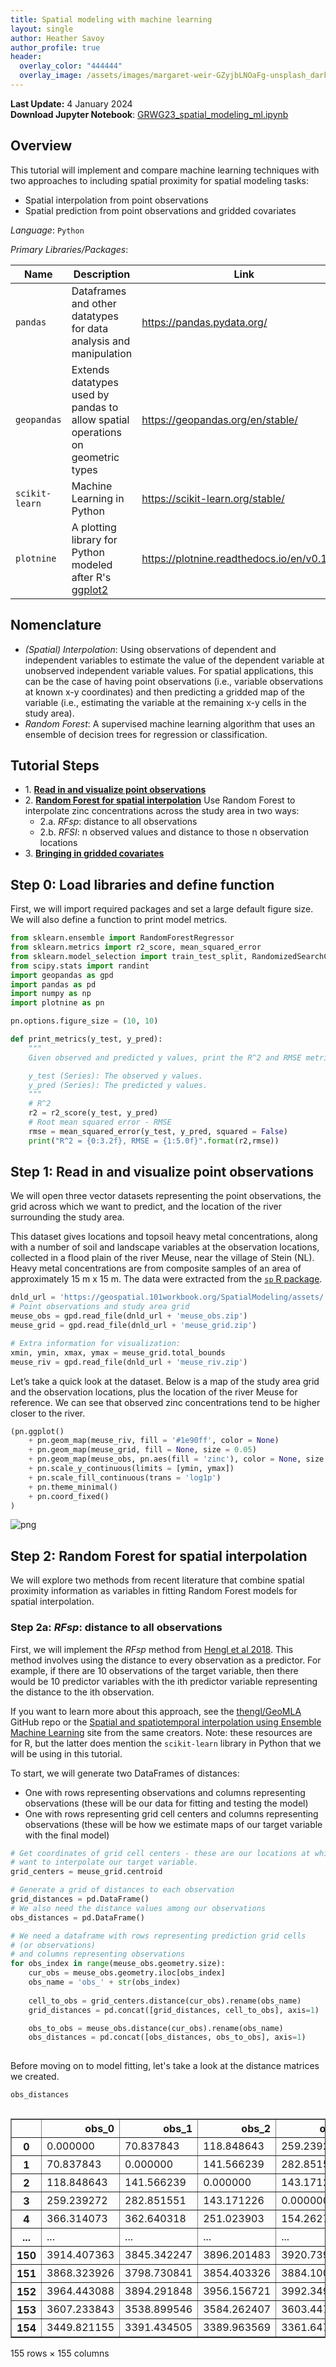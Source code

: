 ```yaml
---
title: Spatial modeling with machine learning
layout: single
author: Heather Savoy
author_profile: true
header:
  overlay_color: "444444"
  overlay_image: /assets/images/margaret-weir-GZyjbLNOaFg-unsplash_dark.jpg
---
```


**Last Update:** 4 January 2024 <br />
**Download Jupyter Notebook**: [GRWG23_spatial_modeling_ml.ipynb](https://geospatial.101workbook.org/tutorials/GRWG23_spatial_modeling_ml.ipynb)

## Overview

This tutorial will implement and compare machine learning techniques with two approaches to including spatial proximity for spatial modeling tasks:
  * Spatial interpolation from point observations
  * Spatial prediction from point observations and gridded covariates

*Language*: `Python`

*Primary Libraries/Packages*:

|Name|Description|Link|
|-|-|-|
| `pandas` | Dataframes and other datatypes for data analysis and manipulation | https://pandas.pydata.org/ |
| `geopandas` | Extends datatypes used by pandas to allow spatial operations on geometric types | https://geopandas.org/en/stable/ |
| `scikit-learn` | Machine Learning in Python | https://scikit-learn.org/stable/ |
| `plotnine` | A plotting library for Python modeled after R's [ggplot2](https://ggplot2.tidyverse.org/) | https://plotnine.readthedocs.io/en/v0.12.3/ |


## Nomenclature

  * *(Spatial) Interpolation*: Using observations of dependent and
    independent variables to estimate the value of the dependent
    variable at unobserved independent variable values. For spatial
    applications, this can be the case of having point observations
    (i.e., variable observations at known x-y coordinates) and then
    predicting a gridded map of the variable (i.e., estimating the
    variable at the remaining x-y cells in the study area).
  * *Random Forest*: A supervised machine learning algorithm that 
    uses an ensemble of decision trees for regression or 
    classification. 

## Tutorial Steps

  * 1\. **[Read in and visualize point observations](#step_1)**
  * 2\. **[Random Forest for spatial interpolation](#step_2)**
    Use Random Forest to interpolate zinc concentrations across the study area in two ways:
    * 2.a. *RFsp*: distance to all observations
    * 2.b. *RFSI*: n observed values and distance to those n observation locations
  * 3\. **[Bringing in gridded covariates](#step_3)**

## Step 0: Load libraries and define function

First, we will import required packages and set a large default figure size. We will also define a function to print model metrics.


```python
from sklearn.ensemble import RandomForestRegressor
from sklearn.metrics import r2_score, mean_squared_error
from sklearn.model_selection import train_test_split, RandomizedSearchCV
from scipy.stats import randint
import geopandas as gpd
import pandas as pd
import numpy as np
import plotnine as pn

pn.options.figure_size = (10, 10)
```


```python
def print_metrics(y_test, y_pred):
    """
    Given observed and predicted y values, print the R^2 and RMSE metrics.

    y_test (Series): The observed y values.
    y_pred (Series): The predicted y values.
    """
    # R^2
    r2 = r2_score(y_test, y_pred)
    # Root mean squared error - RMSE
    rmse = mean_squared_error(y_test, y_pred, squared = False)
    print("R^2 = {0:3.2f}, RMSE = {1:5.0f}".format(r2,rmse))
```

<a id='step_1'></a>
## Step 1: Read in and visualize point observations

We will open three vector datasets representing the point observations, the grid across which we want to predict, and the location of the river surrounding the study area. 

This dataset gives locations and topsoil heavy metal concentrations, along with a number of soil and landscape variables at the observation locations, collected in a flood plain of the river Meuse, near the village of Stein (NL). Heavy metal concentrations are from composite samples of an area of approximately 15 m x 15 m. The data were extracted from the [`sp` R package](https://cran.r-project.org/web/packages/sp/index.html).


```python
dnld_url = 'https://geospatial.101workbook.org/SpatialModeling/assets/'
# Point observations and study area grid
meuse_obs = gpd.read_file(dnld_url + 'meuse_obs.zip')
meuse_grid = gpd.read_file(dnld_url + 'meuse_grid.zip')

# Extra information for visualization:
xmin, ymin, xmax, ymax = meuse_grid.total_bounds
meuse_riv = gpd.read_file(dnld_url + 'meuse_riv.zip')
```

Let’s take a quick look at the dataset. Below is a map of the study area grid and the observation locations, plus the location of the river Meuse for reference. We can see that observed zinc concentrations tend to be higher closer to the river.


```python
(pn.ggplot()
    + pn.geom_map(meuse_riv, fill = '#1e90ff', color = None)
    + pn.geom_map(meuse_grid, fill = None, size = 0.05)
    + pn.geom_map(meuse_obs, pn.aes(fill = 'zinc'), color = None, size = 3)
    + pn.scale_y_continuous(limits = [ymin, ymax]) 
    + pn.scale_fill_continuous(trans = 'log1p') 
    + pn.theme_minimal() 
    + pn.coord_fixed()
)
```


    
![png](assets/GRWG23_spatial_modeling_ml_8_0.png)



<a id='step_2'></a>
## Step 2: Random Forest for spatial interpolation

We will explore two methods from recent literature that combine spatial proximity information as variables in fitting Random Forest models for spatial interpolation. 

### Step 2a: *RFsp*: distance to all observations

First, we will implement the *RFsp* method from [Hengl et al 2018](https://doi.org/10.7717/peerj.5518). This method involves using the distance to every observation as a predictor. For example, if there are 10 observations of the target variable, then there would be 10 predictor variables with the ith predictor variable representing the distance to the ith observation. 

If you want to learn more about this approach, see the [thengl/GeoMLA](https://github.com/thengl/GeoMLA) GitHub repo or the [Spatial and spatiotemporal interpolation using Ensemble Machine Learning](https://opengeohub.github.io/spatial-prediction-eml/index.html) site from the same creators. Note: these resources are for R, but the latter does mention the `scikit-learn` library in Python that we will be using in this tutorial.

To start, we will generate two DataFrames of distances:
* One with rows representing observations and columns representing observations (these will be our data for fitting and testing the model)
* One with rows representing grid cell centers and columns representing observations (these will be how we estimate maps of our target variable with the final model)


```python
# Get coordinates of grid cell centers - these are our locations at which we will
# want to interpolate our target variable.
grid_centers = meuse_grid.centroid

# Generate a grid of distances to each observation
grid_distances = pd.DataFrame()
# We also need the distance values among our observations
obs_distances = pd.DataFrame()

# We need a dataframe with rows representing prediction grid cells
# (or observations)
# and columns representing observations
for obs_index in range(meuse_obs.geometry.size):
    cur_obs = meuse_obs.geometry.iloc[obs_index]
    obs_name = 'obs_' + str(obs_index)
    
    cell_to_obs = grid_centers.distance(cur_obs).rename(obs_name)
    grid_distances = pd.concat([grid_distances, cell_to_obs], axis=1)

    obs_to_obs = meuse_obs.distance(cur_obs).rename(obs_name)
    obs_distances = pd.concat([obs_distances, obs_to_obs], axis=1)
    
```

Before moving on to model fitting, let's take a look at the distance matrices we created.


```python
obs_distances
```




<div style="height:600px;overflow:auto;">
<style scoped>
    .dataframe tbody tr th:only-of-type {
        vertical-align: middle;
    }

    .dataframe tbody tr th {
        vertical-align: top;
    }

    .dataframe thead th {
        text-align: right;
    }
</style>
<table border="1" class="dataframe">
  <thead>
    <tr style="text-align: right;">
      <th></th>
      <th>obs_0</th>
      <th>obs_1</th>
      <th>obs_2</th>
      <th>obs_3</th>
      <th>obs_4</th>
      <th>obs_5</th>
      <th>obs_6</th>
      <th>obs_7</th>
      <th>obs_8</th>
      <th>obs_9</th>
      <th>...</th>
      <th>obs_145</th>
      <th>obs_146</th>
      <th>obs_147</th>
      <th>obs_148</th>
      <th>obs_149</th>
      <th>obs_150</th>
      <th>obs_151</th>
      <th>obs_152</th>
      <th>obs_153</th>
      <th>obs_154</th>
    </tr>
  </thead>
  <tbody>
    <tr>
      <th>0</th>
      <td>0.000000</td>
      <td>70.837843</td>
      <td>118.848643</td>
      <td>259.239272</td>
      <td>366.314073</td>
      <td>473.629602</td>
      <td>258.321505</td>
      <td>252.049598</td>
      <td>380.189426</td>
      <td>471.008492</td>
      <td>...</td>
      <td>4304.014173</td>
      <td>4385.565870</td>
      <td>4425.191182</td>
      <td>4194.974374</td>
      <td>4077.205538</td>
      <td>3914.407363</td>
      <td>3868.323926</td>
      <td>3964.443088</td>
      <td>3607.233843</td>
      <td>3449.821155</td>
    </tr>
    <tr>
      <th>1</th>
      <td>70.837843</td>
      <td>0.000000</td>
      <td>141.566239</td>
      <td>282.851551</td>
      <td>362.640318</td>
      <td>471.199533</td>
      <td>234.401365</td>
      <td>195.010256</td>
      <td>328.867755</td>
      <td>441.530293</td>
      <td>...</td>
      <td>4236.122756</td>
      <td>4316.784220</td>
      <td>4355.550137</td>
      <td>4126.296645</td>
      <td>4007.817486</td>
      <td>3845.342247</td>
      <td>3798.730841</td>
      <td>3894.291848</td>
      <td>3538.899546</td>
      <td>3391.434505</td>
    </tr>
    <tr>
      <th>2</th>
      <td>118.848643</td>
      <td>141.566239</td>
      <td>0.000000</td>
      <td>143.171226</td>
      <td>251.023903</td>
      <td>356.866922</td>
      <td>167.000000</td>
      <td>222.081066</td>
      <td>323.513524</td>
      <td>375.033332</td>
      <td>...</td>
      <td>4278.052010</td>
      <td>4365.122793</td>
      <td>4411.447155</td>
      <td>4173.908121</td>
      <td>4061.434476</td>
      <td>3896.201483</td>
      <td>3854.403326</td>
      <td>3956.156721</td>
      <td>3584.262407</td>
      <td>3389.963569</td>
    </tr>
    <tr>
      <th>3</th>
      <td>259.239272</td>
      <td>282.851551</td>
      <td>143.171226</td>
      <td>0.000000</td>
      <td>154.262763</td>
      <td>242.156974</td>
      <td>175.171345</td>
      <td>296.786118</td>
      <td>347.351407</td>
      <td>322.818835</td>
      <td>...</td>
      <td>4292.750750</td>
      <td>4386.465206</td>
      <td>4440.764349</td>
      <td>4194.687712</td>
      <td>4088.695146</td>
      <td>3920.739726</td>
      <td>3884.100024</td>
      <td>3992.349935</td>
      <td>3603.447377</td>
      <td>3361.647959</td>
    </tr>
    <tr>
      <th>4</th>
      <td>366.314073</td>
      <td>362.640318</td>
      <td>251.023903</td>
      <td>154.262763</td>
      <td>0.000000</td>
      <td>108.577162</td>
      <td>147.526269</td>
      <td>281.937936</td>
      <td>266.101484</td>
      <td>178.518907</td>
      <td>...</td>
      <td>4162.607356</td>
      <td>4260.340127</td>
      <td>4319.896411</td>
      <td>4068.314639</td>
      <td>3966.640014</td>
      <td>3796.976824</td>
      <td>3763.871411</td>
      <td>3876.723488</td>
      <td>3476.475514</td>
      <td>3212.786952</td>
    </tr>
    <tr>
      <th>...</th>
      <td>...</td>
      <td>...</td>
      <td>...</td>
      <td>...</td>
      <td>...</td>
      <td>...</td>
      <td>...</td>
      <td>...</td>
      <td>...</td>
      <td>...</td>
      <td>...</td>
      <td>...</td>
      <td>...</td>
      <td>...</td>
      <td>...</td>
      <td>...</td>
      <td>...</td>
      <td>...</td>
      <td>...</td>
      <td>...</td>
      <td>...</td>
    </tr>
    <tr>
      <th>150</th>
      <td>3914.407363</td>
      <td>3845.342247</td>
      <td>3896.201483</td>
      <td>3920.739726</td>
      <td>3796.976824</td>
      <td>3786.887904</td>
      <td>3753.359162</td>
      <td>3676.331051</td>
      <td>3579.912988</td>
      <td>3620.842443</td>
      <td>...</td>
      <td>471.958685</td>
      <td>476.656060</td>
      <td>536.660041</td>
      <td>296.082759</td>
      <td>183.619171</td>
      <td>0.000000</td>
      <td>147.989865</td>
      <td>334.846233</td>
      <td>345.144897</td>
      <td>1443.022176</td>
    </tr>
    <tr>
      <th>151</th>
      <td>3868.323926</td>
      <td>3798.730841</td>
      <td>3854.403326</td>
      <td>3884.100024</td>
      <td>3763.871411</td>
      <td>3757.931479</td>
      <td>3714.900268</td>
      <td>3633.511387</td>
      <td>3540.952697</td>
      <td>3589.008916</td>
      <td>...</td>
      <td>599.736609</td>
      <td>562.318415</td>
      <td>557.046677</td>
      <td>405.097519</td>
      <td>217.082933</td>
      <td>147.989865</td>
      <td>0.000000</td>
      <td>210.857772</td>
      <td>391.256949</td>
      <td>1545.369859</td>
    </tr>
    <tr>
      <th>152</th>
      <td>3964.443088</td>
      <td>3894.291848</td>
      <td>3956.156721</td>
      <td>3992.349935</td>
      <td>3876.723488</td>
      <td>3875.800046</td>
      <td>3821.201513</td>
      <td>3734.408655</td>
      <td>3647.002194</td>
      <td>3703.768081</td>
      <td>...</td>
      <td>702.359595</td>
      <td>596.896138</td>
      <td>497.033198</td>
      <td>494.814107</td>
      <td>276.524863</td>
      <td>334.846233</td>
      <td>210.857772</td>
      <td>0.000000</td>
      <td>595.131078</td>
      <td>1756.173397</td>
    </tr>
    <tr>
      <th>153</th>
      <td>3607.233843</td>
      <td>3538.899546</td>
      <td>3584.262407</td>
      <td>3603.447377</td>
      <td>3476.475514</td>
      <td>3462.718152</td>
      <td>3438.127688</td>
      <td>3365.864673</td>
      <td>3265.476382</td>
      <td>3299.412827</td>
      <td>...</td>
      <td>702.659235</td>
      <td>784.390209</td>
      <td>880.273253</td>
      <td>592.150319</td>
      <td>528.674758</td>
      <td>345.144897</td>
      <td>391.256949</td>
      <td>595.131078</td>
      <td>0.000000</td>
      <td>1176.606136</td>
    </tr>
    <tr>
      <th>154</th>
      <td>3449.821155</td>
      <td>3391.434505</td>
      <td>3389.963569</td>
      <td>3361.647959</td>
      <td>3212.786952</td>
      <td>3163.395170</td>
      <td>3225.188987</td>
      <td>3198.113350</td>
      <td>3071.672183</td>
      <td>3038.833493</td>
      <td>...</td>
      <td>1461.677119</td>
      <td>1666.870721</td>
      <td>1877.419772</td>
      <td>1521.862017</td>
      <td>1600.647681</td>
      <td>1443.022176</td>
      <td>1545.369859</td>
      <td>1756.173397</td>
      <td>1176.606136</td>
      <td>0.000000</td>
    </tr>
  </tbody>
</table>
<p>155 rows × 155 columns</p>
</div>



For fitting our model, we will use the distances among observations as our predictors and observed zinc concentration at those observations as our target variable.


```python
# matrix of distance to observations as predictors
RFsp_X = obs_distances
# vector of observed zinc concentration as target variable
y = meuse_obs['zinc']

# We need to split our dataset into train and test datasets. We'll use 80% of
# the data for model training.
RFsp_X_train, RFsp_X_test, RFsp_y_train, RFsp_y_test = train_test_split(RFsp_X, y, train_size=0.8)

```

Machine learning algorithms typically have hyperparameters that can be tuned per application. Here, we will tune the number of trees in the random forest model and the maximum depth of the trees in the the random forest model. We use the training subset of our data for this fitting and tuning process. After the code chunk below, the best parameter values from our search are printed. 


```python
r_state = 0

# Define the parameter space that will be searched over.
param_distributions = {'n_estimators': randint(1, 100),
                       'max_depth': randint(5, 10)}

# Now create a searchCV object and fit it to the data.
tuned_RFsp = RandomizedSearchCV(estimator=RandomForestRegressor(random_state=r_state),
                            n_iter=10,
                            param_distributions=param_distributions,
                            random_state=r_state).fit(RFsp_X_train, RFsp_y_train)
tuned_RFsp.best_params_
```




    {'max_depth': 7, 'n_estimators': 37}



We can now use our testing subset of the data to quantify the model performance, i.e. how well did the model predict the remaining observed values? There are many potential metrics - see all the metrics `scikit-learn` supports [here](https://scikit-learn.org/stable/modules/model_evaluation.html#). The two we show below are the coefficient of determination ($R^2$) and the root mean square error ($RMSE$), two metrics that are likely familiar from outside machine learning as well.


```python
print_metrics(RFsp_y_test, tuned_RFsp.predict(RFsp_X_test))
```

    R^2 = 0.50, RMSE =   286


Our $R^2$ is not awesome! We typically want $R^2$ values closer to $1$ and RMSE values closer to $0$. Note: $RMSE$ is in the units of the target variable, so our zinc concentrations. You can see the range of values of zinc concentrations in the legend in the figure above, from which you can get a sense of our error.  

**Excercise:** Modify the `param_distributions` and `n_iter` values above - can you improve the metrics? Note that you may also increase the processing time.

Once we are happy with (or at least curious about!) the model, we can predict and visualize our zinc concentration field.


```python
# Predict the value from all grid cells using their distances we determined above. 
meuse_grid['pred_RFsp'] = tuned_RFsp.predict(grid_distances)

(pn.ggplot()
    + pn.geom_map(meuse_riv, fill = '#1e90ff', color = None)
    + pn.geom_map(meuse_grid, pn.aes(fill = 'pred_RFsp'), color = 'white', size = 0.05)
    + pn.geom_map(meuse_obs)
    + pn.scale_y_continuous(limits = [ymin, ymax]) 
    + pn.scale_fill_distiller(type = 'div', palette = 'RdYlBu',trans = 'log1p') 
    + pn.theme_minimal() 
    + pn.coord_fixed()
)
```


    
![png](assets/GRWG23_spatial_modeling_ml_22_0.png)




### 2b: *RFSI*: n observed values and distance to those n observation locations

Now, we will try the the *RFSI* method from [Sekulić et al 2020](https://doi.org/10.3390/rs12101687). In this method, instead of using distances to *all* observations as our predictors, we will use distances to the _n_ closest observations as well as the observed values at those locations as our predictors.

Below, we define a function to find the _n_ closest observations and record their distances and values.


```python
def nclosest_dist_value(dist_ij, obs_i, n = 3):
    """
    Given a distance matrix among i locations and j observation 
    locations, j observed values, and the number of close
    observations desired, generates a dataframe of distances to
    and values at n closest observations for each of the i 
    locations.

    dist_ij (DataFrame): distance matrix among i locations and j 
    observation locations
    obs_i (Series): The i observed values
    n (int): The desired number of closest observations
    """
    # Which observations are the n closest? 
    # But do not include distance to oneself. 
    # Note: ranks start at 1, not 0.
    nclosest_dist_ij =  dist_ij.replace(0.0,np.nan).rank(axis = 1, method = 'first') <= n
    
    nclosest = pd.DataFrame()

    # For each observation, find the n nearest observations and
    # record the distance and target variable pairs
    for i in range(dist_ij.shape[0]):
        # Which obs are the n closest to the ith location?
        nclosest_j_indices = np.where(nclosest_dist_ij.iloc[i,:])

        # Save the distance to and observed value at the n closest
        # observations from the ith location
        i_loc_dist = dist_ij.iloc[i].iloc[nclosest_j_indices]
        sort_indices = i_loc_dist.values.argsort()
        i_loc_dist = i_loc_dist.iloc[sort_indices]
        i_loc_dist.rename(lambda x: 'dist' + str(np.where(x == i_loc_dist.index)[0][0]), inplace=True)
        
        i_loc_value = obs_i.iloc[nclosest_j_indices]
        i_loc_value = i_loc_value.iloc[sort_indices]
        i_loc_value.rename(lambda x: 'obs' + str(np.where(x == i_loc_value.index)[0][0]), inplace=True)
        i_loc = pd.concat([i_loc_dist,i_loc_value],axis = 0)
        nclosest = pd.concat([nclosest, pd.DataFrame(i_loc).transpose()], axis = 0)

    return nclosest
```

Let's now use that function to find and describe the n closest observations to each obsersevation and each grid cell. Note that we are taking advantage of the `obs_distances` and `grid_distances` variables we created for the *RFsp* approach. 


```python
n = 10
obs_nclosest_obs = nclosest_dist_value(obs_distances, meuse_obs['zinc'], n)
grid_nclosest_obs = nclosest_dist_value(grid_distances, meuse_obs['zinc'], n)
```

Let's take a closer look at our new distance matrices.


```python
obs_nclosest_obs
```




<div style="height:600px;overflow:auto;">
<style scoped>
    .dataframe tbody tr th:only-of-type {
        vertical-align: middle;
    }

    .dataframe tbody tr th {
        vertical-align: top;
    }

    .dataframe thead th {
        text-align: right;
    }
</style>
<table border="1" class="dataframe">
  <thead>
    <tr style="text-align: right;">
      <th></th>
      <th>dist0</th>
      <th>dist1</th>
      <th>dist2</th>
      <th>dist3</th>
      <th>dist4</th>
      <th>dist5</th>
      <th>dist6</th>
      <th>dist7</th>
      <th>dist8</th>
      <th>dist9</th>
      <th>obs0</th>
      <th>obs1</th>
      <th>obs2</th>
      <th>obs3</th>
      <th>obs4</th>
      <th>obs5</th>
      <th>obs6</th>
      <th>obs7</th>
      <th>obs8</th>
      <th>obs9</th>
    </tr>
  </thead>
  <tbody>
    <tr>
      <th>0</th>
      <td>70.837843</td>
      <td>118.848643</td>
      <td>252.049598</td>
      <td>258.321505</td>
      <td>259.239272</td>
      <td>336.434243</td>
      <td>366.314073</td>
      <td>373.483601</td>
      <td>380.189426</td>
      <td>399.656102</td>
      <td>1141.0</td>
      <td>640.0</td>
      <td>406.0</td>
      <td>346.0</td>
      <td>257.0</td>
      <td>1096.0</td>
      <td>269.0</td>
      <td>504.0</td>
      <td>347.0</td>
      <td>279.0</td>
    </tr>
    <tr>
      <th>0</th>
      <td>70.837843</td>
      <td>141.566239</td>
      <td>195.010256</td>
      <td>234.401365</td>
      <td>266.011278</td>
      <td>282.851551</td>
      <td>311.081983</td>
      <td>328.867755</td>
      <td>356.349547</td>
      <td>362.640318</td>
      <td>1022.0</td>
      <td>640.0</td>
      <td>406.0</td>
      <td>346.0</td>
      <td>1096.0</td>
      <td>257.0</td>
      <td>504.0</td>
      <td>347.0</td>
      <td>279.0</td>
      <td>269.0</td>
    </tr>
    <tr>
      <th>0</th>
      <td>118.848643</td>
      <td>141.566239</td>
      <td>143.171226</td>
      <td>167.000000</td>
      <td>222.081066</td>
      <td>251.023903</td>
      <td>323.513524</td>
      <td>326.401593</td>
      <td>345.891602</td>
      <td>351.973010</td>
      <td>1022.0</td>
      <td>1141.0</td>
      <td>257.0</td>
      <td>346.0</td>
      <td>406.0</td>
      <td>269.0</td>
      <td>347.0</td>
      <td>279.0</td>
      <td>504.0</td>
      <td>1096.0</td>
    </tr>
    <tr>
      <th>0</th>
      <td>143.171226</td>
      <td>154.262763</td>
      <td>175.171345</td>
      <td>242.156974</td>
      <td>259.239272</td>
      <td>282.851551</td>
      <td>296.786118</td>
      <td>322.818835</td>
      <td>324.499615</td>
      <td>347.351407</td>
      <td>640.0</td>
      <td>269.0</td>
      <td>346.0</td>
      <td>281.0</td>
      <td>1022.0</td>
      <td>1141.0</td>
      <td>406.0</td>
      <td>183.0</td>
      <td>279.0</td>
      <td>347.0</td>
    </tr>
    <tr>
      <th>0</th>
      <td>108.577162</td>
      <td>147.526269</td>
      <td>154.262763</td>
      <td>178.518907</td>
      <td>221.758878</td>
      <td>244.296950</td>
      <td>251.023903</td>
      <td>266.101484</td>
      <td>281.937936</td>
      <td>340.847473</td>
      <td>281.0</td>
      <td>346.0</td>
      <td>257.0</td>
      <td>183.0</td>
      <td>279.0</td>
      <td>189.0</td>
      <td>640.0</td>
      <td>347.0</td>
      <td>406.0</td>
      <td>326.0</td>
    </tr>
    <tr>
      <th>...</th>
      <td>...</td>
      <td>...</td>
      <td>...</td>
      <td>...</td>
      <td>...</td>
      <td>...</td>
      <td>...</td>
      <td>...</td>
      <td>...</td>
      <td>...</td>
      <td>...</td>
      <td>...</td>
      <td>...</td>
      <td>...</td>
      <td>...</td>
      <td>...</td>
      <td>...</td>
      <td>...</td>
      <td>...</td>
      <td>...</td>
    </tr>
    <tr>
      <th>0</th>
      <td>117.038455</td>
      <td>145.602198</td>
      <td>147.989865</td>
      <td>183.619171</td>
      <td>217.117480</td>
      <td>262.619497</td>
      <td>269.818457</td>
      <td>293.400750</td>
      <td>296.082759</td>
      <td>334.846233</td>
      <td>224.0</td>
      <td>189.0</td>
      <td>496.0</td>
      <td>214.0</td>
      <td>187.0</td>
      <td>400.0</td>
      <td>296.0</td>
      <td>154.0</td>
      <td>258.0</td>
      <td>342.0</td>
    </tr>
    <tr>
      <th>0</th>
      <td>116.361506</td>
      <td>141.000000</td>
      <td>147.989865</td>
      <td>160.863296</td>
      <td>210.857772</td>
      <td>217.082933</td>
      <td>219.665655</td>
      <td>243.772435</td>
      <td>273.791892</td>
      <td>287.702972</td>
      <td>400.0</td>
      <td>296.0</td>
      <td>166.0</td>
      <td>187.0</td>
      <td>342.0</td>
      <td>214.0</td>
      <td>539.0</td>
      <td>224.0</td>
      <td>451.0</td>
      <td>332.0</td>
    </tr>
    <tr>
      <th>0</th>
      <td>81.412530</td>
      <td>174.942848</td>
      <td>205.000000</td>
      <td>210.857772</td>
      <td>242.866218</td>
      <td>270.351623</td>
      <td>276.524863</td>
      <td>286.225436</td>
      <td>296.278585</td>
      <td>301.317109</td>
      <td>332.0</td>
      <td>400.0</td>
      <td>420.0</td>
      <td>496.0</td>
      <td>296.0</td>
      <td>539.0</td>
      <td>214.0</td>
      <td>553.0</td>
      <td>451.0</td>
      <td>577.0</td>
    </tr>
    <tr>
      <th>0</th>
      <td>158.294030</td>
      <td>170.390727</td>
      <td>195.747286</td>
      <td>260.555176</td>
      <td>260.823695</td>
      <td>309.161770</td>
      <td>345.144897</td>
      <td>353.747085</td>
      <td>384.532183</td>
      <td>385.020779</td>
      <td>155.0</td>
      <td>199.0</td>
      <td>180.0</td>
      <td>187.0</td>
      <td>224.0</td>
      <td>154.0</td>
      <td>166.0</td>
      <td>157.0</td>
      <td>296.0</td>
      <td>226.0</td>
    </tr>
    <tr>
      <th>0</th>
      <td>353.004249</td>
      <td>503.135171</td>
      <td>799.335974</td>
      <td>848.958185</td>
      <td>870.917907</td>
      <td>914.617406</td>
      <td>986.887025</td>
      <td>1013.126349</td>
      <td>1038.171469</td>
      <td>1043.985153</td>
      <td>722.0</td>
      <td>1672.0</td>
      <td>192.0</td>
      <td>130.0</td>
      <td>203.0</td>
      <td>157.0</td>
      <td>778.0</td>
      <td>113.0</td>
      <td>240.0</td>
      <td>199.0</td>
    </tr>
  </tbody>
</table>
<p>155 rows × 20 columns</p>
</div>



We will then use the same model fitting process as for *RFsp*.


```python
# matrix of distances to and observed values at the n closest observations as predictors
RFSI_X = obs_nclosest_obs

# We need to split our dataset into train and test datasets. We'll use 80% of
# the data for model training.
RFSI_X_train, RFSI_X_test, RFSI_y_train, RFSI_y_test = train_test_split(RFSI_X, y, train_size=0.8)

param_distributions = {'n_estimators': randint(1, 100),
                       'max_depth': randint(5, 10)}
tuned_RFSI  = RandomizedSearchCV(estimator=RandomForestRegressor(random_state=r_state),
                            n_iter=10,
                            param_distributions=param_distributions,
                            random_state=r_state).fit(RFSI_X_train, RFSI_y_train)
tuned_RFSI.best_params_

```




    {'max_depth': 9, 'n_estimators': 59}




```python
print_metrics(RFSI_y_test, tuned_RFSI.predict(RFSI_X_test))
```

    R^2 = 0.45, RMSE =   302


How does *RFSI*'s metrics compare to *RFsp*'s? What if you modify n, the number of closest observations? What if you modify the `param_distributions` and `n_iter` values like above?

Let's visualize the two maps from these two methods together. To do so, we will need to transform our `meuse_grid` DataFrame into a longer format for plotting with facets in `plotnine`.


```python
meuse_grid['pred_RFSI'] = tuned_RFSI.predict(grid_nclosest_obs)
meuse_grid_long = pd.melt(meuse_grid, id_vars= 'geometry', value_vars=['pred_RFsp','pred_RFSI'])

(pn.ggplot()
    + pn.geom_map(meuse_riv, fill = '#1e90ff', color = None)
    + pn.geom_map(meuse_grid_long, pn.aes(fill = 'value'), color = 'white', size = 0.05)
    + pn.geom_map(meuse_obs)
    + pn.scale_y_continuous(limits = [ymin, ymax]) 
    + pn.scale_fill_distiller(type = 'div', palette = 'RdYlBu',trans = 'log1p') 
    + pn.theme_minimal() 
    + pn.coord_fixed() 
    + pn.facet_wrap('variable')
)
```


    
![png](assets/GRWG23_spatial_modeling_ml_34_0.png)




<a id='step_3'></a>
## Step 3: Bringing in gridded covariates

This dataset has three covariates supplied with the grid and the observations:
* dist: the distance to the river
* ffreq: a category describing the flooding frequency
* soil: a cateogory of soil type

We can extend this spatial interpolation task into a more general spatial prediction task by including these co-located observations and gridded covariates. Let's visualize the flooding frequency: 


```python
(pn.ggplot()
    + pn.geom_map(meuse_riv, fill = '#1e90ff', color = None)
    + pn.geom_map(meuse_grid, pn.aes(fill = 'ffreq'), size = 0.05)
    + pn.geom_map(meuse_obs, size = 2)
    + pn.scale_y_continuous(limits = [ymin, ymax]) 
    + pn.theme_minimal() 
    + pn.coord_fixed()
)
```


    
![png](assets/GRWG23_spatial_modeling_ml_36_0.png)




**Exercise**: Also visualize the other covariates. (Either one at a time, or try `melt`ing like above to use facets!). Do you expect these variables to improve the model?

Adding these covariates to the RF model, either method, is straightforward. We will stick to just the *RFSI* model here. All that needs to be done is to concatenate these three columns to our distance (and observed values) dataset and repeat the modeling fitting process.


```python
# matrix of distances to and observed values at the n closest observations as predictors
RFSI_wcov_X = pd.concat([obs_nclosest_obs.reset_index(),meuse_obs[['dist','ffreq','soil']]], axis=1)

# We need to split our dataset into train and test datasets. We'll use 80% of
# the data for model training.
RFSI_wcov_X_train, RFSI_wcov_X_test, RFSI_wcov_y_train, RFSI_wcov_y_test = train_test_split(RFSI_wcov_X, y, train_size=0.8)

param_distributions = {'n_estimators': randint(1, 100),
                       'max_depth': randint(5, 10)}
tuned_RFSI_wcov = RandomizedSearchCV(estimator=RandomForestRegressor(random_state=r_state),
                            n_iter=10,
                            param_distributions=param_distributions,
                            random_state=r_state).fit(RFSI_wcov_X_train, RFSI_wcov_y_train)
tuned_RFSI_wcov.best_params_
```




    {'max_depth': 5, 'n_estimators': 68}




```python
print_metrics(RFSI_wcov_y_test, tuned_RFSI_wcov.predict(RFSI_wcov_X_test))
```

    R^2 = 0.56, RMSE =   260


How did the new covariates change our metrics? Was it as you'd expect? 


```python
grid_nclosest_obs_wcov = pd.concat([grid_nclosest_obs.reset_index(),meuse_grid[['dist','ffreq','soil']]], axis=1)
meuse_grid['pred_RFSI_wcov'] = tuned_RFSI_wcov.predict(grid_nclosest_obs_wcov)

meuse_grid_long = pd.melt(meuse_grid, id_vars= 'geometry', value_vars=['pred_RFsp','pred_RFSI','pred_RFSI_wcov'])


(pn.ggplot()
    + pn.geom_map(meuse_riv, fill = '#1e90ff', color = None)
    + pn.geom_map(meuse_grid_long, pn.aes(fill = 'value'), color = 'white', size = 0.05)
    + pn.geom_map(meuse_obs, size = 0.25)
    + pn.scale_y_continuous(limits = [ymin, ymax]) 
    + pn.scale_fill_distiller(type = 'div', palette = 'RdYlBu',trans = 'log1p') 
    + pn.theme_minimal() 
    + pn.coord_fixed() 
    + pn.facet_wrap('variable')
)
```


    
![png](assets/GRWG23_spatial_modeling_ml_42_0.png)




Use the covariates to create a `RFsp_wcov` model and add it to the figure. How do the metrics compare to the other results?
